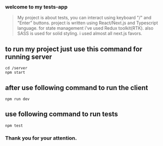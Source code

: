 ### welcome to my tests-app

> My project is about tests, you can interact using keyboard "/" and "Enter" buttons.
> project is written using React/Next.js and Typescript language.
> for state management i've used Redux toolkit(RTK).
> also SASS is used for solid styling.
> i used almost all next.js favors.

## to run my project just use this command for running server
```
cd /server
npm start
```
## after use following command to run the client
```
npm run dev
```
## use following command to run tests
```
npm test
```
### Thank you for your attention.
